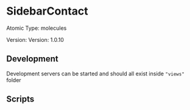 # SidebarContact

Atomic Type: molecules

Version: Version: 1.0.10


## Development

Development servers can be started and should all exist inside `"views"` folder

## Scripts
